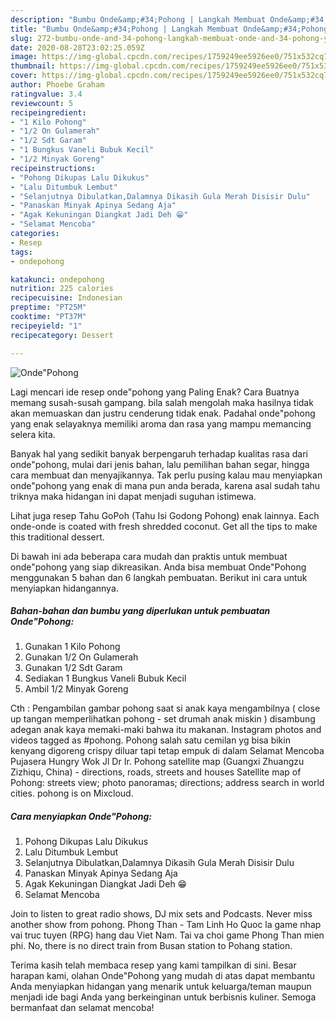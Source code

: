 ```yaml
---
description: "Bumbu Onde&amp;#34;Pohong | Langkah Membuat Onde&amp;#34;Pohong Yang Sedap"
title: "Bumbu Onde&amp;#34;Pohong | Langkah Membuat Onde&amp;#34;Pohong Yang Sedap"
slug: 272-bumbu-onde-and-34-pohong-langkah-membuat-onde-and-34-pohong-yang-sedap
date: 2020-08-28T23:02:25.059Z
image: https://img-global.cpcdn.com/recipes/1759249ee5926ee0/751x532cq70/ondepohong-foto-resep-utama.jpg
thumbnail: https://img-global.cpcdn.com/recipes/1759249ee5926ee0/751x532cq70/ondepohong-foto-resep-utama.jpg
cover: https://img-global.cpcdn.com/recipes/1759249ee5926ee0/751x532cq70/ondepohong-foto-resep-utama.jpg
author: Phoebe Graham
ratingvalue: 3.4
reviewcount: 5
recipeingredient:
- "1 Kilo Pohong"
- "1/2 On Gulamerah"
- "1/2 Sdt Garam"
- "1 Bungkus Vaneli Bubuk Kecil"
- "1/2 Minyak Goreng"
recipeinstructions:
- "Pohong Dikupas Lalu Dikukus"
- "Lalu Ditumbuk Lembut"
- "Selanjutnya Dibulatkan,Dalamnya Dikasih Gula Merah Disisir Dulu"
- "Panaskan Minyak Apinya Sedang Aja"
- "Agak Kekuningan Diangkat Jadi Deh 😁"
- "Selamat Mencoba"
categories:
- Resep
tags:
- ondepohong

katakunci: ondepohong 
nutrition: 225 calories
recipecuisine: Indonesian
preptime: "PT25M"
cooktime: "PT37M"
recipeyield: "1"
recipecategory: Dessert

---
```



![Onde&#34;Pohong](https://img-global.cpcdn.com/recipes/1759249ee5926ee0/751x532cq70/ondepohong-foto-resep-utama.jpg)

Lagi mencari ide resep onde&#34;pohong yang Paling Enak? Cara Buatnya memang susah-susah gampang. bila salah mengolah maka hasilnya tidak akan memuaskan dan justru cenderung tidak enak. Padahal onde&#34;pohong yang enak selayaknya memiliki aroma dan rasa yang mampu memancing selera kita.

Banyak hal yang sedikit banyak berpengaruh terhadap kualitas rasa dari onde&#34;pohong, mulai dari jenis bahan, lalu pemilihan bahan segar, hingga cara membuat dan menyajikannya. Tak perlu pusing kalau mau menyiapkan onde&#34;pohong yang enak di mana pun anda berada, karena asal sudah tahu triknya maka hidangan ini dapat menjadi suguhan istimewa.

Lihat juga resep Tahu GoPoh (Tahu Isi Godong Pohong) enak lainnya. Each onde-onde is coated with fresh shredded coconut. Get all the tips to make this traditional dessert.


Di bawah ini ada beberapa cara mudah dan praktis untuk membuat onde&#34;pohong yang siap dikreasikan. Anda bisa membuat Onde&#34;Pohong menggunakan 5 bahan dan 6 langkah pembuatan. Berikut ini cara untuk menyiapkan hidangannya.

<!--inarticleads1-->

##### Bahan-bahan dan bumbu yang diperlukan untuk pembuatan Onde&#34;Pohong:

1. Gunakan 1 Kilo Pohong
1. Gunakan 1/2 On Gulamerah
1. Gunakan 1/2 Sdt Garam
1. Sediakan 1 Bungkus Vaneli Bubuk Kecil
1. Ambil 1/2 Minyak Goreng


Cth : Pengambilan gambar pohong saat si anak kaya mengambilnya ( close up tangan memperlihatkan pohong - set drumah anak miskin ) disambung adegan anak kaya memaki-maki bahwa itu makanan. Instagram photos and videos tagged as #pohong. Pohong salah satu cemilan yg bisa bikin kenyang digoreng crispy diluar tapi tetap empuk di dalam Selamat Mencoba Pujasera Hungry Wok Jl Dr Ir. Pohong satellite map (Guangxi Zhuangzu Zizhiqu, China) - directions, roads, streets and houses Satellite map of Pohong: streets view; photo panoramas; directions; address search in world cities. pohong is on Mixcloud. 

<!--inarticleads2-->

##### Cara menyiapkan Onde&#34;Pohong:

1. Pohong Dikupas Lalu Dikukus
1. Lalu Ditumbuk Lembut
1. Selanjutnya Dibulatkan,Dalamnya Dikasih Gula Merah Disisir Dulu
1. Panaskan Minyak Apinya Sedang Aja
1. Agak Kekuningan Diangkat Jadi Deh 😁
1. Selamat Mencoba


Join to listen to great radio shows, DJ mix sets and Podcasts. Never miss another show from pohong. Phong Than - Tam Linh Ho Quoc la game nhap vai truc tuyen (RPG) hang dau Viet Nam. Tai va choi game Phong Than mien phi. No, there is no direct train from Busan station to Pohang station. 

Terima kasih telah membaca resep yang kami tampilkan di sini. Besar harapan kami, olahan Onde&#34;Pohong yang mudah di atas dapat membantu Anda menyiapkan hidangan yang menarik untuk keluarga/teman maupun menjadi ide bagi Anda yang berkeinginan untuk berbisnis kuliner. Semoga bermanfaat dan selamat mencoba!
